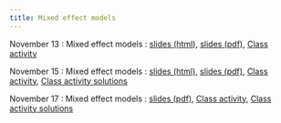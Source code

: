 ```yaml
---
title: Mixed effect models
---
```


November 13
: Mixed effect models
  : [slides (html)](https://sta712-f23.github.io/slides/lecture_32.html), [slides (pdf)](https://sta712-f23.github.io/slides/lecture_32.pdf), [Class activity](https://sta712-f23.github.io/class_activities/ca_lecture_32.html)
  
November 15
: Mixed effect models
  : [slides (html)](https://sta712-f23.github.io/slides/lecture_33.html), [slides (pdf)](https://sta712-f23.github.io/slides/lecture_33.pdf), [Class activity](https://sta712-f23.github.io/class_activities/ca_lecture_32.html), [Class activity solutions](https://sta712-f23.github.io/class_activities/ca_lecture_32_solutions.html)
  
November 17
: Mixed effect models
  : [slides (pdf)](https://sta712-f23.github.io/slides/lecture_34.pdf), [Class activity](https://sta712-f23.github.io/class_activities/ca_lecture_34.html), [Class activity solutions](https://sta712-f23.github.io/class_activities/ca_lecture_34_solutions.html)